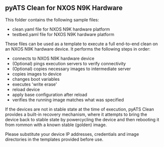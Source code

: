 ## pyATS Clean for NXOS N9K Hardware

This folder contains the following sample files:

- clean.yaml file for NXOS N9K hardware platform
- testbed.yaml file for NXOS N9K hardware platform

These files can be used as a template to execute a full end-to-end clean on an
NXOS N9K hardware device. It performs the following steps in order:

- connects to NXOS N9K hardware device
- (Optional) pings execution servers to verify connectivity
- (Optional) copies necessary images to intermediate server
- copies images to device
- changes boot variables
- executes 'write erase'
- reload device
- apply base configuration after reload
- verifies the running image matches what was specified

If the devices are not in stable state at the time of execution, pyATS Clean
provides a built-in recovery mechanism, where it attempts to bring the device
back to stable state by powercycling the device and then rebooting it from
rommon with a known stable (golden) image.

Please substitute your device IP addresses, credentials and image directories in
the templates provided before use.
